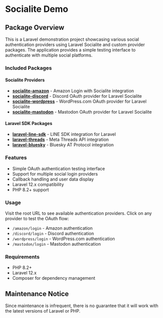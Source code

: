 # Socialite Demo

## Package Overview

This is a Laravel demonstration project showcasing various social authentication providers using Laravel Socialite and custom provider packages. The application provides a simple testing interface to authenticate with multiple social platforms.

### Included Packages

#### Socialite Providers

- **[socialite-amazon](https://github.com/invokable/socialite-amazon)** - Amazon Login with Socialite integration
- **[socialite-discord](https://github.com/invokable/socialite-discord)** - Discord OAuth provider for Laravel Socialite
- **[socialite-wordpress](https://github.com/invokable/socialite-wordpress)** - WordPress.com OAuth provider for Laravel Socialite
- **[socialite-mastodon](https://github.com/invokable/socialite-mastodon)** - Mastodon OAuth provider for Laravel Socialite

#### Laravel SDK Packages

- **[laravel-line-sdk](https://github.com/invokable/laravel-line-sdk)** - LINE SDK integration for Laravel
- **[laravel-threads](https://github.com/invokable/laravel-threads)** - Meta Threads API integration
- **[laravel-bluesky](https://github.com/invokable/laravel-bluesky)** - Bluesky AT Protocol integration

### Features

- Simple OAuth authentication testing interface
- Support for multiple social login providers
- Callback handling and user data display
- Laravel 12.x compatibility
- PHP 8.2+ support

### Usage

Visit the root URL to see available authentication providers. Click on any provider to test the OAuth flow:

- `/amazon/login` - Amazon authentication
- `/discord/login` - Discord authentication
- `/wordpress/login` - WordPress.com authentication
- `/mastodon/login` - Mastodon authentication

### Requirements

- PHP 8.2+
- Laravel 12.x
- Composer for dependency management

## Maintenance Notice

Since maintenance is infrequent, there is no guarantee that it will work with the latest versions of Laravel or PHP.
